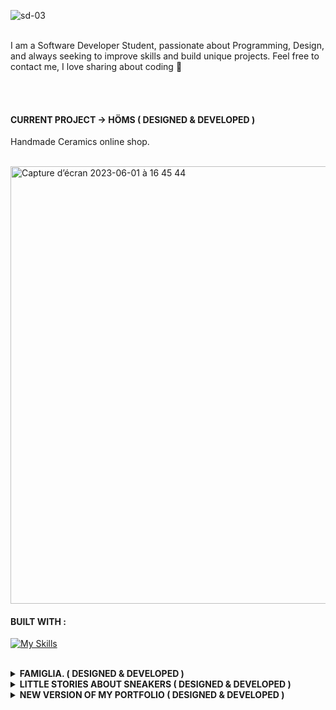 ![sd-03](https://github.com/Alicexplore/Alicexplore/assets/102388803/016d3ee6-1a73-4b76-8d9a-59401b3ee0d5)

<br />
I am a Software Developer Student, passionate about Programming, Design, and always seeking to improve skills and build unique projects. Feel free to contact me, I love sharing about coding 🚀
<br />
<!--Let's connect with me and chat more ! 🖖 <br /><br />

<div id="badges">
  <a href="https://www.linkedin.com/in/alicebergonhe/">
    <img src="https://img.shields.io/badge/LinkedIn-blue?style=for-the-badge&logo=linkedin&logoColor=white" alt="LinkedIn Badge"/>
  </a>
 <a href="https://www.instagram.com/alice_.xplore/">
    <img src="https://img.shields.io/badge/instagram-purple?style=for-the-badge&logo=instagram&logoColor=white" alt="instagram Badge"/>
  </a>
  <a href="https://www.twitter.com/alicexplore/">
    <img src="https://img.shields.io/badge/twitter-blue?style=for-the-badge&logo=twitter&logoColor=white" alt="twitter Badge"/>
  </a>
</div> -->



<!-- ## CURRENT PERSONNAL PROJECTS I AM WORKING ON ↓

 -->
 


<br /> <br />


<h4><b>CURRENT PROJECT → HÖMS ( DESIGNED & DEVELOPED )</b></h4>
  
  

Handmade Ceramics online shop.

<br />

<img width="700px" alt="Capture d’écran 2023-06-01 à 16 45 44" src="https://github.com/Alicexplore/Alicexplore/assets/102388803/4a878f1c-01eb-4395-9620-fd7e18a0d1c6">


#### BUILT WITH : 

[![My Skills](https://skillicons.dev/icons?i=ember,js,html,css,scss,nodejs,vscode,github,git)](https://skillicons.dev)




<br />



 
<details>
<summary><b>FAMIGLIA. ( DESIGNED & DEVELOPED )</b></summary>

<br />

Vegan restaurant website.

<br />

<img width="700px" alt="Capture d’écran 2023-04-13 à 19 04 53" src="https://user-images.githubusercontent.com/102388803/231833260-6d375913-b7f9-4327-ad5c-4c7c0be734ad.png">

#### BUILT WITH : 

[![My Skills](https://skillicons.dev/icons?i=react,tailwind,vite,js,html,css,vscode,ai,figma,github,git)](https://skillicons.dev)

</details>
  

 

  
<details>
<summary><b>LITTLE STORIES ABOUT SNEAKERS ( DESIGNED & DEVELOPED )</b></summary>

  <br />
  
Website and Blog about sneakers.

<br />

<img width="700px" alt="Capture d’écran 2023-04-01 à 20 31 27" src="https://user-images.githubusercontent.com/102388803/229308368-be4de66b-c54c-49e5-b453-ba959c44f569.png"> 

#### BUILT WITH : 

[![My Skills](https://skillicons.dev/icons?i=react,tailwind,vite,js,html,css,vscode,ai,figma,github,git)](https://skillicons.dev)

</details>



<details>
<summary><b>NEW VERSION OF MY PORTFOLIO ( DESIGNED & DEVELOPED )</b></summary>

  <br />

New design, new features, new effects, dark mode.

<br />

<img width="700px" alt="Capture d’écran 2023-04-17 à 15 11 43" src="https://user-images.githubusercontent.com/102388803/232495308-237ed876-a45d-4e6a-87df-86891a875ff4.png">

#### BUILT WITH : 

[![My Skills](https://skillicons.dev/icons?i=react,tailwind,vite,js,html,css,vscode,ai,figma,github,git)](https://skillicons.dev)

</details>



<!--
<a href="https://linkedin.com/in/alicebergonhe">
  <img src="https://skillicons.dev/icons?i=linkedin" alt="linkedin" style="width: 50px;">
</a>
<a href="https://twitter.com/alicexplore">
  <img src="https://skillicons.dev/icons?i=twitter" alt="twitter" style="width: 50px;">
</a>
<a href="https://instagram.com/alice_.xplore/">
  <img src="https://skillicons.dev/icons?i=instagram" alt="instagram" style="width: 50px;">
</a>

  -->
